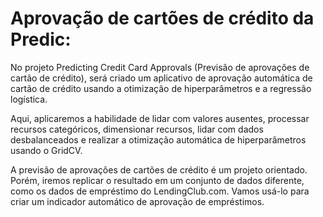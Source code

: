 # Aprovação de cartões de crédito da Predic:

No projeto Predicting Credit Card Approvals (Previsão de aprovações de cartão de crédito), será criado um aplicativo de aprovação automática de cartão de crédito usando a otimização de hiperparâmetros e a regressão logística. 

Aqui, aplicaremos a habilidade de lidar com valores ausentes, processar recursos categóricos, dimensionar recursos, lidar com dados desbalanceados e realizar a otimização automática de hiperparâmetros usando o GridCV.

A previsão de aprovações de cartões de crédito é um projeto orientado. Porém, iremos replicar o resultado em um conjunto de dados diferente, como os dados de empréstimo do LendingClub.com. Vamos usá-lo para criar um indicador automático de aprovação de empréstimos.